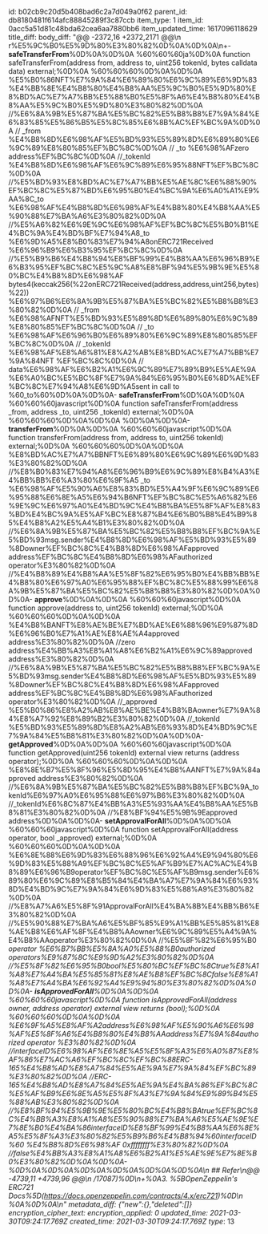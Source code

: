 id: b02cb9c20d5b408bad6c2a7d049a0f62
parent_id: db8180481f614afc88845289f3c87ccb
item_type: 1
item_id: 0acc5a51d81c48bda62cea6aa7880bb6
item_updated_time: 1617096118629
title_diff: 
body_diff: "@@ -2372,16 +2372,2171 @@\\n r%E5%9C%B0%E5%9D%80%E3%80%82%0D%0A%0D%0A\\n+- **safeTransferFrom**%0D%0A%0D%0A  %60%60%60ja%0D%0A  function safeTransferFrom(address from, address to, uint256 tokenId, bytes calldata data) external;%0D%0A  %60%60%60%0D%0A%0D%0A  %E5%B0%86NFT%E7%9A%84%E6%89%80%E6%9C%89%E6%9D%83%E4%BB%8E%E4%B8%80%E4%B8%AA%E5%9C%B0%E5%9D%80%E8%BD%AC%E7%A7%BB%E5%88%B0%E5%8F%A6%E4%B8%80%E4%B8%AA%E5%9C%B0%E5%9D%80%E3%80%82%0D%0A  //%E6%8A%9B%E5%87%BA%E5%BC%82%E5%B8%B8%E7%9A%84%E6%83%85%E5%86%B5%E5%8C%85%E6%8B%AC%EF%BC%9A%0D%0A  // _from %E4%B8%8D%E6%98%AF%E5%BD%93%E5%89%8D%E6%89%80%E6%9C%89%E8%80%85%EF%BC%8C%0D%0A  // _to %E6%98%AFzero address%EF%BC%8C%0D%0A  //_tokenId %E4%B8%8D%E6%98%AF%E6%9C%89%E6%95%88NFT%EF%BC%8C%0D%0A  //%E5%BD%93%E8%BD%AC%E7%A7%BB%E5%AE%8C%E6%88%90%EF%BC%8C%E5%87%BD%E6%95%B0%E4%BC%9A%E6%A0%A1%E9%AA%8C_to %E6%98%AF%E4%B8%8D%E6%98%AF%E4%B8%80%E4%B8%AA%E5%90%88%E7%BA%A6%E3%80%82%0D%0A  //%E5%A6%82%E6%9E%9C%E6%98%AF%EF%BC%8C%E5%B0%B1%E4%BC%9A%E4%BD%BF%E7%94%A8_to %E6%9D%A5%E8%B0%83%E7%94%A8onERC721Received %E6%96%B9%E6%B3%95%EF%BC%8C%0D%0A  //%E5%B9%B6%E4%B8%94%E8%BF%99%E4%B8%AA%E6%96%B9%E6%B3%95%EF%BC%8C%E5%9C%A8%E8%BF%94%E5%9B%9E%E5%80%BC%E4%B8%8D%E6%98%AF bytes4(keccak256(%22onERC721Received(address,address,uint256,bytes)%22)) %E6%97%B6%E6%8A%9B%E5%87%BA%E5%BC%82%E5%B8%B8%E3%80%82%0D%0A  // _from %E6%98%AFNFT%E5%BD%93%E5%89%8D%E6%89%80%E6%9C%89%E8%80%85%EF%BC%8C%0D%0A  // _to %E6%98%AF%E6%96%B0%E6%89%80%E6%9C%89%E8%80%85%EF%BC%8C%0D%0A  // _tokenId %E6%98%AF%E8%A6%81%E8%A2%AB%E8%BD%AC%E7%A7%BB%E7%9A%84NFT %EF%BC%8C%0D%0A  // data%E6%98%AF%E6%B2%A1%E6%9C%89%E7%89%B9%E5%AE%9A%E6%A0%BC%E5%BC%8F%E7%9A%84%E6%95%B0%E6%8D%AE%EF%BC%8C%E7%94%A8%E6%9D%A5sent in call to %60_to%60%0D%0A%0D%0A- **safeTransferFrom**%0D%0A%0D%0A  %60%60%60javascript%0D%0A  function safeTransferFrom(address _from, address _to, uint256 _tokenId) external;%0D%0A  %60%60%60%0D%0A%0D%0A  %0D%0A%0D%0A- **transferFrom**%0D%0A%0D%0A  %60%60%60javascript%0D%0A  function transferFrom(address from, address to, uint256 tokenId) external;%0D%0A  %60%60%60%0D%0A%0D%0A  %E8%BD%AC%E7%A7%BBNFT%E6%89%80%E6%9C%89%E6%9D%83%E3%80%82%0D%0A  //%E8%B0%83%E7%94%A8%E6%96%B9%E6%9C%89%E8%B4%A3%E4%BB%BB%E6%A3%80%E6%9F%A5 _to %E6%98%AF%E5%90%A6%E8%83%BD%E5%A4%9F%E6%9C%89%E6%95%88%E6%8E%A5%E6%94%B6NFT%EF%BC%8C%E5%A6%82%E6%9E%9C%E6%97%A0%E4%BD%9C%E4%B8%BA%E5%8F%AF%E8%83%BD%E4%BC%9A%E5%AF%BC%E8%87%B4%E6%B0%B8%E4%B9%85%E4%B8%A2%E5%A4%B1%E3%80%82%0D%0A  //%E6%8A%9B%E5%87%BA%E5%BC%82%E5%B8%B8%EF%BC%9A%E5%BD%93msg.sender%E4%B8%8D%E6%98%AF%E5%BD%93%E5%89%8Downer%EF%BC%8C%E4%B8%8D%E6%98%AFapproved address%EF%BC%8C%E4%B8%8D%E6%98%AFauthorized operator%E3%80%82%0D%0A  //%E4%B8%89%E4%B8%AA%E5%8F%82%E6%95%B0%E4%BB%BB%E4%B8%80%E6%97%A0%E6%95%88%EF%BC%8C%E5%88%99%E6%8A%9B%E5%87%BA%E5%BC%82%E5%B8%B8%E3%80%82%0D%0A%0D%0A- **approve**%0D%0A%0D%0A  %60%60%60javascript%0D%0A  function approve(address to, uint256 tokenId) external;%0D%0A  %60%60%60%0D%0A%0D%0A  %E4%B8%BANFT%E8%AE%BE%E7%BD%AE%E6%88%96%E9%87%8D%E6%96%B0%E7%A1%AE%E8%AE%A4approved address%E3%80%82%0D%0A  //zero address%E4%BB%A3%E8%A1%A8%E6%B2%A1%E6%9C%89approved address%E3%80%82%0D%0A  //%E6%8A%9B%E5%87%BA%E5%BC%82%E5%B8%B8%EF%BC%9A%E5%BD%93msg.sender%E4%B8%8D%E6%98%AF%E5%BD%93%E5%89%8Downer%EF%BC%8C%E4%B8%8D%E6%98%AFapproved address%EF%BC%8C%E4%B8%8D%E6%98%AFauthorized operator%E3%80%82%0D%0A  //_approved %E5%B0%86%E8%A2%AB%E8%AE%BE%E4%B8%BAowner%E7%9A%84%E8%A7%92%E8%89%B2%E3%80%82%0D%0A  //_tokenId %E5%BD%93%E5%89%8D%E8%A2%AB%E6%93%8D%E4%BD%9C%E7%9A%84%E5%B8%81%E3%80%82%0D%0A%0D%0A- **getApproved**%0D%0A%0D%0A  %60%60%60javascript%0D%0A  function getApproved(uint256 tokenId) external view returns (address operator);%0D%0A  %60%60%60%0D%0A%0D%0A  %E8%8E%B7%E5%8F%96%E5%8D%95%E4%B8%AANFT%E7%9A%84approved address%E3%80%82%0D%0A  //%E6%8A%9B%E5%87%BA%E5%BC%82%E5%B8%B8%EF%BC%9A_tokenId%E6%97%A0%E6%95%88%E6%97%B6%E3%80%82%0D%0A  //_tokenId%E6%8C%87%E4%BB%A3%E5%93%AA%E4%B8%AA%E5%B8%81%E3%80%82%0D%0A  //%E8%BF%94%E5%9B%9Eapproved address%0D%0A%0D%0A- **setApprovalForAll**%0D%0A%0D%0A  %60%60%60javascript%0D%0A  function setApprovalForAll(address operator, bool _approved) external;%0D%0A  %60%60%60%0D%0A%0D%0A  %E6%8E%88%E6%9D%83%E6%88%96%E6%92%A4%E9%94%80%E6%9D%83%E5%88%A9%EF%BC%8C%E5%AF%B9%E7%AC%AC%E4%B8%89%E6%96%B9operator%EF%BC%8C%E5%AF%B9msg.sender%E6%89%80%E6%9C%89%E8%B5%84%E4%BA%A7%E7%9A%84%E6%93%8D%E4%BD%9C%E7%9A%84%E6%9D%83%E5%88%A9%E3%80%82%0D%0A  //%E8%A7%A6%E5%8F%91ApprovalForAll%E4%BA%8B%E4%BB%B6%E3%80%82%0D%0A  //%E5%90%88%E7%BA%A6%E5%BF%85%E9%A1%BB%E5%85%81%E8%AE%B8%E6%AF%8F%E4%B8%AAowner%E6%9C%89%E5%A4%9A%E4%B8%AAoperator%E3%80%82%0D%0A  //%E5%8F%82%E6%95%B0 _operator %E6%B7%BB%E5%8A%A0%E5%88%B0authorized operators%E9%87%8C%E9%9D%A2%E3%80%82%0D%0A  //%E5%8F%82%E6%95%B0bool%E5%80%BC%EF%BC%8Ctrue%E8%A1%A8%E7%A4%BA%E5%85%81%E8%AE%B8%EF%BC%8Cfalse%E8%A1%A8%E7%A4%BA%E6%92%A4%E9%94%80%E3%80%82%0D%0A%0D%0A- **isApprovedForAll**%0D%0A%0D%0A  %60%60%60javascript%0D%0A  function isApprovedForAll(address owner, address operator) external view returns (bool);%0D%0A  %60%60%60%0D%0A%0D%0A  %E6%9F%A5%E8%AF%A2address%E6%98%AF%E5%90%A6%E6%98%AF%E5%8F%A6%E4%B8%80%E4%B8%AAaddress%E7%9A%84authorized operator %E3%80%82%0D%0A  //interfaceID%E6%98%AF%E6%8E%A5%E5%8F%A3%E6%A0%87%E8%AF%86%E7%AC%A6%EF%BC%8C%EF%BC%88ERC-165%E4%B8%AD%E8%A7%84%E5%AE%9A%E7%9A%84%EF%BC%89%E3%80%82%0D%0A  //ERC-165%E4%B8%AD%E8%A7%84%E5%AE%9A%E4%BA%86%EF%BC%8C%E5%AF%B9%E6%8E%A5%E5%8F%A3%E7%9A%84%E9%89%B4%E5%88%AB%E3%80%82%0D%0A  //%E8%BF%94%E5%9B%9E%E5%80%BC%E4%B8%BAtrue%EF%BC%8C%E4%BB%A3%E8%A1%A8%E5%90%88%E7%BA%A6%E5%AE%9E%E7%8E%B0%E4%BA%86interfaceID%E8%BF%99%E4%B8%AA%E6%8E%A5%E5%8F%A3%E3%80%82%E5%B9%B6%E4%B8%94%60interfaceID%60 %E4%B8%8D%E6%98%AF 0xffffffff%E3%80%82%0D%0A  //false%E4%BB%A3%E8%A1%A8%E6%B2%A1%E5%AE%9E%E7%8E%B0%E3%80%82%0D%0A%0D%0A- %0D%0A%0D%0A%0D%0A%0D%0A%0D%0A%0D%0A\\n ## Refer\\n@@ -4739,11 +4739,96 @@\\n /17087)%0D\\n+%0A3. %5BOpenZeppelin's ERC721 Docs%5D(https://docs.openzeppelin.com/contracts/4.x/erc721)%0D\\n %0A%0D%0A\\n"
metadata_diff: {"new":{},"deleted":[]}
encryption_cipher_text: 
encryption_applied: 0
updated_time: 2021-03-30T09:24:17.769Z
created_time: 2021-03-30T09:24:17.769Z
type_: 13